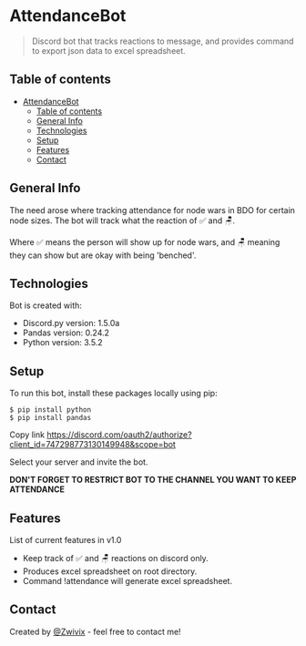 # AttendanceBot
> Discord bot that tracks reactions to message, and provides command to export json data to excel spreadsheet.

## Table of contents
- [AttendanceBot](#attendancebot)
  - [Table of contents](#table-of-contents)
  - [General Info](#general-info)
  - [Technologies](#technologies)
  - [Setup](#setup)
  - [Features](#features)
  - [Contact](#contact)


## General Info
The need arose where tracking attendance for node wars in BDO for certain node
sizes. The bot will track what the reaction of ✅ and 🪑.

Where ✅ means the person will show up for node wars, and 🪑 meaning they can
show but are okay with being 'benched'.

## Technologies
Bot is created with:
* Discord.py version: 1.5.0a
* Pandas version: 0.24.2
* Python version: 3.5.2


## Setup
To run this bot, install these packages locally using pip:
```
$ pip install python
$ pip install pandas
```
Copy link https://discord.com/oauth2/authorize?client_id=747298773130149948&scope=bot

Select your server and invite the bot.

**DON'T FORGET TO RESTRICT BOT TO THE CHANNEL YOU WANT TO KEEP ATTENDANCE**

## Features
List of current features in v1.0
* Keep track of ✅ and 🪑 reactions on discord only.
* Produces excel spreadsheet on root directory.
* Command !attendance will generate excel spreadsheet.

## Contact
Created by [@Zwivix](https://github.com/Zwivee) - feel free to contact me!
